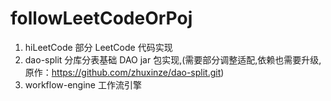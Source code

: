# followLeetCodeOrPoj

1. hiLeetCode      部分 LeetCode 代码实现
2. dao-split       分库分表基础 DAO jar 包实现,(需要部分调整适配,依赖也需要升级,原作：https://github.com/zhuxinze/dao-split.git)
3. workflow-engine 工作流引擎 
